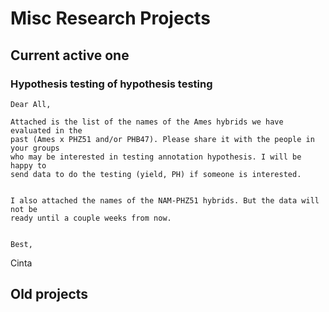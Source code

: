 # Misc Research Projects

## Current active one

### Hypothesis testing of hypothesis testing

```
Dear All,

Attached is the list of the names of the Ames hybrids we have evaluated in the
past (Ames x PHZ51 and/or PHB47). Please share it with the people in your groups
who may be interested in testing annotation hypothesis. I will be happy to 
send data to do the testing (yield, PH) if someone is interested.  
   

I also attached the names of the NAM-PHZ51 hybrids. But the data will not be 
ready until a couple weeks from now.


Best,
```

Cinta

## Old projects


